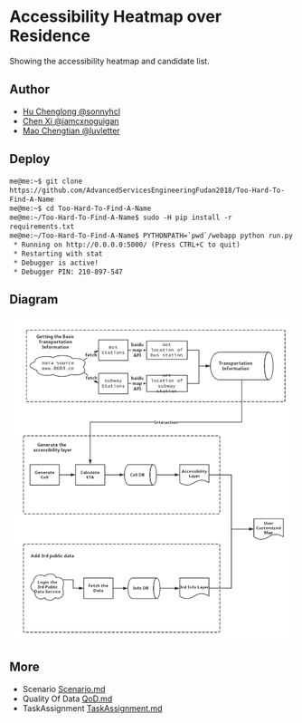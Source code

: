 # Accessibility Heatmap over Residence

Showing the accessibility heatmap and candidate list.

## Author

- [Hu Chenglong @sonnyhcl](github.com/sonnyhcl)
- [Chen Xi @iamcxnoguigan](github.com/iamcxnoguigan)
- [Mao Chengtian @luvletter](github.com/luvletter)

## Deploy
```console
me@me:~$ git clone https://github.com/AdvancedServicesEngineeringFudan2018/Too-Hard-To-Find-A-Name
me@me:~$ cd Too-Hard-To-Find-A-Name
me@me:~/Too-Hard-To-Find-A-Name$ sudo -H pip install -r requirements.txt
me@me:~/Too-Hard-To-Find-A-Name$ PYTHONPATH=`pwd`/webapp python run.py
 * Running on http://0.0.0.0:5000/ (Press CTRL+C to quit)
 * Restarting with stat
 * Debugger is active!
 * Debugger PIN: 210-897-547
```

## Diagram

![dataflow](image/ASEDataflowFramework.png)

## More
-   Scenario [Scenario.md](doc/Scenario.md)
-   Quality Of Data [QoD.md](doc/QoD.md)
-   TaskAssignment [TaskAssignment.md](doc/TaskAssignment.md)
